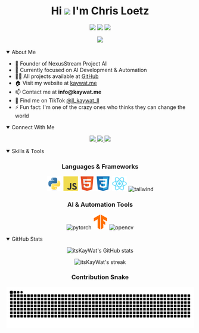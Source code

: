 <h1 align="center">Hi <img src="https://user-images.githubusercontent.com/44104676/173990923-48b66056-0bff-472a-b5bf-faab4146e950.gif" height="40"> I'm Chris Loetz</h1>

<p align="center">
    <img src="https://img.shields.io/badge/Focus-AI%20Development-C2FFC7?style=flat" />
    <img src="https://img.shields.io/badge/Focus-Automation-CB9DF0?style=flat" />
    <img src="https://img.shields.io/badge/Focus-Web%20Development-C2FFC7?style=flat" />
</p>

<p align="center">
    <img src="https://komarev.com/ghpvc/?username=itsKayWat&label=Profile%20Views&color=000000&style=flat&labelColor=C2FFC7" />
</p>

<details open>
<summary>About Me</summary>
<ul>
<li>🔭 Founder of NexusStream Project AI</li>
<li>🌱 Currently focused on AI Development & Automation</li>
<li>👨‍💻 All projects available at <a href="https://github.com/itsKayWat">GitHub</a></li>
<li>🏠 Visit my website at <a href="https://www.kaywat.me">kaywat.me</a></li>
<li>📫 Contact me at <strong>info@kaywat.me</strong></li>
<li>🎥 Find me on TikTok <a href="https://www.tiktok.com/@ll_kaywat_ll">@ll_kaywat_ll</a></li>
<li>⚡ Fun fact: I'm one of the crazy ones who thinks they can change the world</li>
</ul>
</details>

<details open>
<summary>Connect With Me</summary>
<p align="center">
    <a href="https://www.tiktok.com/@ll_kaywat_ll">
        <img src="https://img.shields.io/badge/TikTok-000000?style=for-the-badge&logo=tiktok&logoColor=white" />
    </a>
    <a href="https://www.twitch.tv/xl_kaywat_lx">
        <img src="https://img.shields.io/badge/Twitch-9146FF?style=for-the-badge&logo=twitch&logoColor=white" />
    </a>
    <a href="https://fixmyapple.org">
        <img src="https://img.shields.io/badge/FixMyApple-000000?style=for-the-badge&logo=apple&logoColor=white" />
    </a>
</p>
</details>

<details open>
<summary>Skills & Tools</summary>
<h3 align="center">Languages & Frameworks</h3>
<p align="center">
    <img src="https://raw.githubusercontent.com/devicons/devicon/master/icons/python/python-original.svg" alt="python" width="40" height="40"/>
    <img src="https://raw.githubusercontent.com/devicons/devicon/master/icons/javascript/javascript-original.svg" alt="javascript" width="40" height="40"/>
    <img src="https://raw.githubusercontent.com/devicons/devicon/master/icons/html5/html5-original.svg" alt="html5" width="40" height="40"/>
    <img src="https://raw.githubusercontent.com/devicons/devicon/master/icons/css3/css3-original.svg" alt="css3" width="40" height="40"/>
    <img src="https://raw.githubusercontent.com/devicons/devicon/master/icons/react/react-original.svg" alt="react" width="40" height="40"/>
    <img src="https://www.vectorlogo.zone/logos/tailwindcss/tailwindcss-icon.svg" alt="tailwind" width="40" height="40"/>
</p>

<h3 align="center">AI & Automation Tools</h3>
<p align="center">
    <img src="https://www.vectorlogo.zone/logos/pytorch/pytorch-icon.svg" alt="pytorch" width="40" height="40"/>
    <img src="https://raw.githubusercontent.com/devicons/devicon/master/icons/tensorflow/tensorflow-original.svg" alt="tensorflow" width="40" height="40"/>
    <img src="https://www.vectorlogo.zone/logos/opencv/opencv-icon.svg" alt="opencv" width="40" height="40"/>
</p>
</details>

<details open>
<summary>GitHub Stats</summary>
<p align="center">
    <img src="https://github-readme-stats-git-masterrstaa-rickstaa.vercel.app/api?username=itsKayWat&show_icons=true&theme=dark&title_color=C2FFC7&icon_color=CB9DF0&text_color=ffffff&bg_color=000000" alt="itsKayWat's GitHub stats" />
</p>

<p align="center">
    <img src="https://streak-stats.demolab.com?user=itsKayWat&theme=dark&ring=C2FFC7&fire=CB9DF0&currStreakLabel=C2FFC7" alt="itsKayWat's streak"/>
</p>

<h3 align="center">Contribution Snake</h3>
<p align="center">
  <img src="https://raw.githubusercontent.com/itsKayWat/itsKayWat/output/github-contribution-grid-snake.svg" alt="snake"/>
</p>
</details>
